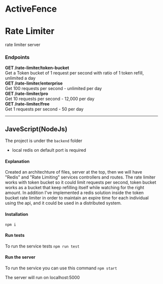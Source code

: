 # ActiveFence

# Rate Limiter
rate limiter server

### Endpoints
**GET /rate-limiter/token-bucket**</br>
Get a Token bucket of 1 request per second with ratio of 1 token refill, unlimited a day</br>
**GET /rate-limiter/enterprise**</br>
Get 100 requests per second - unlimited per day</br>
**GET /rate-limiter/pro**</br>
Get 10 requests per second - 12,000 per day</br>
**GET /rate-limiter/free**</br>
Get 1 requests per second - 50 per day</br>

*******
## JaveScript(NodeJs)
The project is under the `backend` folder
- local redis on default port is required

#### Explanation
Created an architechture of files, server at the top, then we will have "Redis" and "Rate Limiting" services controllers and routes.
The rate limiter works with token bucket so it could limit requests per second, token bucket works as a bucket
that keep refilling itself while watching for the right amount.
In addition I've implemented a redis solution inside the token bucket rate limiter in order to maintain an
expire time for each individual using the api, and it could be used in a distributed system.

#### Installation
`npm i`

#### Run tests
To run the service tests
`npm run test`

#### Run the server
To run the service you can use this command
`npm start`

The server will run on localhost:5000
